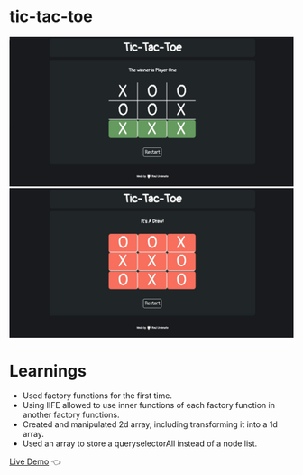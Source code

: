 # tic-tac-toe

<img src='./images/finalApp.jpeg'/>
<img src='./images/finalApp1.jpeg'/>

# Learnings
- Used factory functions for the first time.
- Using IIFE allowed to use inner functions of each factory function in another factory functions.
- Created and manipulated 2d array, including transforming it into a 1d array.
- Used an array to store a queryselectorAll instead of a node list.

[Live Demo](https://raulurdanetag.github.io/tic-tac-toe/) :point_left:
